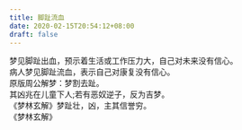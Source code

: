 ```yaml
---
title: 脚趾流血
date: 2020-02-15T20:54:12+08:00
draft: false
---
```


梦见脚趾出血，预示着生活或工作压力大，自己对未来没有信心。<br>
病人梦见脚趾流血，表示自己对康复没有信心。<br>
原版周公解梦：梦割去趾。<br>
其凶兆在儿童下人;若有恶奴逆子，反为吉梦。<br>
《梦林玄解》梦趾壮，凶，主其信誉穷。<br>
《梦林玄解》